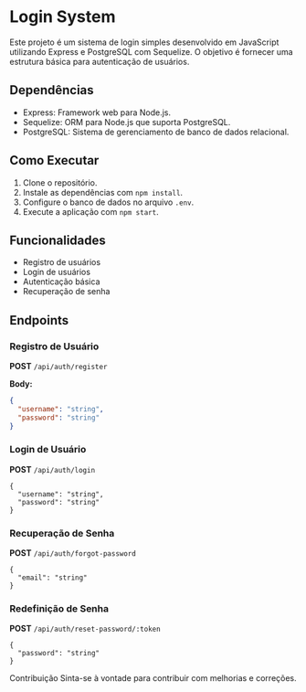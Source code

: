 # Login System

Este projeto é um sistema de login simples desenvolvido em JavaScript utilizando Express e PostgreSQL com Sequelize. O objetivo é fornecer uma estrutura básica para autenticação de usuários.

## Dependências

- Express: Framework web para Node.js.
- Sequelize: ORM para Node.js que suporta PostgreSQL.
- PostgreSQL: Sistema de gerenciamento de banco de dados relacional.

## Como Executar

1. Clone o repositório.
2. Instale as dependências com `npm install`.
3. Configure o banco de dados no arquivo `.env`.
4. Execute a aplicação com `npm start`.

## Funcionalidades

- Registro de usuários
- Login de usuários
- Autenticação básica
- Recuperação de senha

## Endpoints

### Registro de Usuário

**POST** `/api/auth/register`

**Body:**
```json
{
  "username": "string",
  "password": "string"
}
```

### Login de Usuário

**POST** `/api/auth/login`
```
{
  "username": "string",
  "password": "string"
}

```

### Recuperação de Senha

**POST** `/api/auth/forgot-password`
```
{
  "email": "string"
}

```

### Redefinição de Senha

**POST** `/api/auth/reset-password/:token`
```
{
  "password": "string"
}

```

Contribuição
Sinta-se à vontade para contribuir com melhorias e correções.